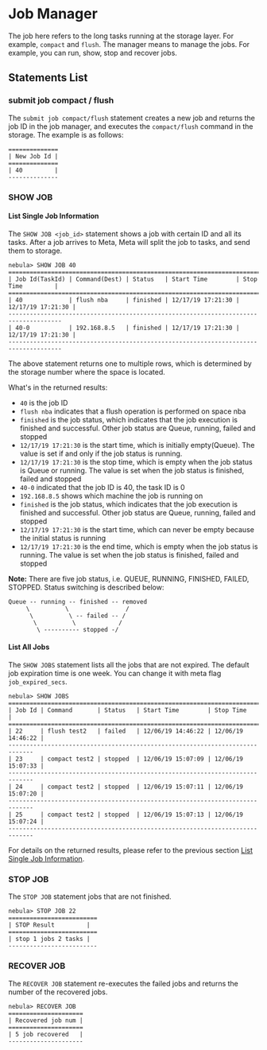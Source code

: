 # Job Manager

The job here refers to the long tasks running at the storage layer. For example, `compact` and `flush`. The manager means to manage the jobs. For example, you can run, show, stop and recover jobs.

## Statements List

### submit job compact / flush

The `submit job compact/flush` statement creates a new job and returns the job ID in the job manager, and executes the `compact/flush` command in the storage. The example is as follows:

```ngql
==============
| New Job Id |
==============
| 40         |
--------------
```

### SHOW JOB

#### List Single Job Information

The `SHOW JOB <job_id>` statement shows a job with certain ID and all its tasks. After a job arrives to Meta, Meta will split the job to tasks, and send them to storage.

```ngql
nebula> SHOW JOB 40
=====================================================================================
| Job Id(TaskId) | Command(Dest) | Status   | Start Time        | Stop Time         |
=====================================================================================
| 40             | flush nba     | finished | 12/17/19 17:21:30 | 12/17/19 17:21:30 |
-------------------------------------------------------------------------------------
| 40-0           | 192.168.8.5   | finished | 12/17/19 17:21:30 | 12/17/19 17:21:30 |
-------------------------------------------------------------------------------------
```

The above statement returns one to multiple rows, which is determined by the storage number where the space is located.

What's in the returned results:

- `40` is the job ID
- `flush nba` indicates that a flush operation is performed on space nba
- `finished` is the job status, which indicates that the job execution is finished and successful. Other job status are Queue, running, failed and stopped
- `12/17/19 17:21:30` is the start time, which is initially empty(Queue). The value is set if and only if the job status is running.
- `12/17/19 17:21:30` is the stop time, which is empty when the job status is Queue or running. The value is set when the job status is finished, failed and stopped
- `40-0` indicated that the job ID is 40, the task ID is 0
- `192.168.8.5` shows which machine the job is running on
- `finished` is the job status, which indicates that the job execution is finished and successful. Other job status are Queue, running, failed and stopped
- `12/17/19 17:21:30` is the start time, which can never be empty because the initial status is running
- `12/17/19 17:21:30` is the end time, which is empty when the job status is running. The value is set when the job status is finished, failed and stopped

**Note:** There are five job status, i.e. QUEUE, RUNNING, FINISHED, FAILED, STOPPED. Status switching is described below:

```ngql
Queue -- running -- finished -- removed
     \          \                /
      \          \ -- failed -- /
       \          \            /
        \ ---------- stopped -/
```

#### List All Jobs

The `SHOW JOBS` statement lists all the jobs that are not expired. The default job expiration time is one week. You can change it with meta flag `job_expired_secs`.

```ngql
nebula> SHOW JOBS
=============================================================================
| Job Id | Command       | Status   | Start Time        | Stop Time         |
=============================================================================
| 22     | flush test2   | failed   | 12/06/19 14:46:22 | 12/06/19 14:46:22 |
-----------------------------------------------------------------------------
| 23     | compact test2 | stopped  | 12/06/19 15:07:09 | 12/06/19 15:07:33 |
-----------------------------------------------------------------------------
| 24     | compact test2 | stopped  | 12/06/19 15:07:11 | 12/06/19 15:07:20 |
-----------------------------------------------------------------------------
| 25     | compact test2 | stopped  | 12/06/19 15:07:13 | 12/06/19 15:07:24 |
-----------------------------------------------------------------------------
```

For details on the returned results, please refer to the previous section [List Single Job Information](#list-single-job-information).

### STOP JOB

The `STOP JOB` statement jobs that are not finished.

```ngql
nebula> STOP JOB 22
=========================
| STOP Result         |
=========================
| stop 1 jobs 2 tasks |
-------------------------
```

### RECOVER JOB

The `RECOVER JOB` statement re-executes the failed jobs and returns the number of the recovered jobs.

```ngql
nebula> RECOVER JOB
=====================
| Recovered job num |
=====================
| 5 job recovered   |
---------------------
```
